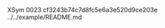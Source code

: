XSym
0023
cf3243b74c7d8fc5e6a3e520d9ce203e
../../example/README.md
                                                                                                                                                                                                                                                                                                                                                                                                                                                                                                                                                                                                                                                                                                                                                                                                                                                                                                                                                                                                                                        